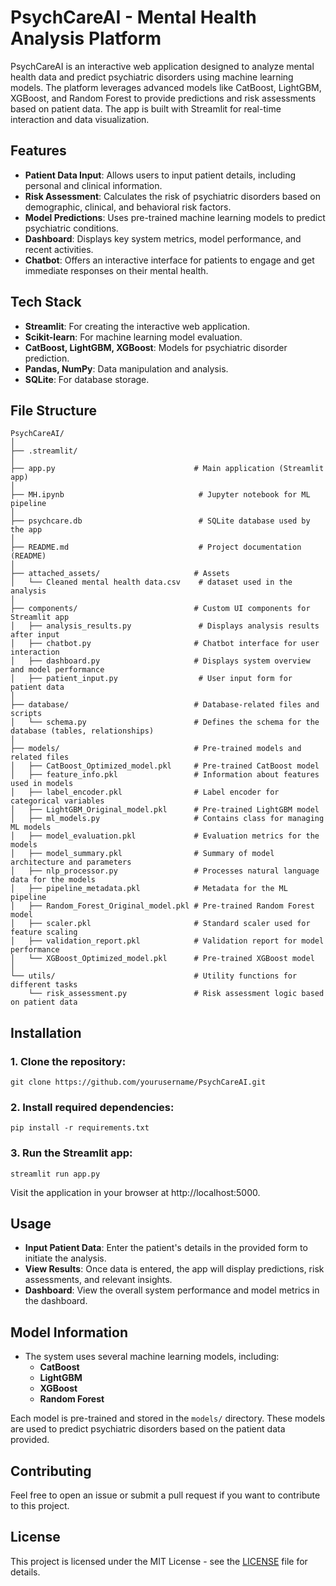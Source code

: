 # **PsychCareAI - Mental Health Analysis Platform**

PsychCareAI is an interactive web application designed to analyze mental health data and predict psychiatric disorders using machine learning models. The platform leverages advanced models like CatBoost, LightGBM, XGBoost, and Random Forest to provide predictions and risk assessments based on patient data. The app is built with Streamlit for real-time interaction and data visualization.

## **Features**
- **Patient Data Input**: Allows users to input patient details, including personal and clinical information.
- **Risk Assessment**: Calculates the risk of psychiatric disorders based on demographic, clinical, and behavioral risk factors.
- **Model Predictions**: Uses pre-trained machine learning models to predict psychiatric conditions.
- **Dashboard**: Displays key system metrics, model performance, and recent activities.
- **Chatbot**: Offers an interactive interface for patients to engage and get immediate responses on their mental health.

## **Tech Stack**
- **Streamlit**: For creating the interactive web application.
- **Scikit-learn**: For machine learning model evaluation.
- **CatBoost, LightGBM, XGBoost**: Models for psychiatric disorder prediction.
- **Pandas, NumPy**: Data manipulation and analysis.
- **SQLite**: For database storage.

## **File Structure**


```
PsychCareAI/
│
├── .streamlit/
│
├── app.py                               # Main application (Streamlit app)
│
├── MH.ipynb                              # Jupyter notebook for ML pipeline
│
├── psychcare.db                          # SQLite database used by the app
│
├── README.md                             # Project documentation (README)
│
├── attached_assets/                     # Assets
│   └── Cleaned mental health data.csv    # dataset used in the analysis
│
├── components/                          # Custom UI components for Streamlit app
│   ├── analysis_results.py               # Displays analysis results after input
│   ├── chatbot.py                       # Chatbot interface for user interaction
│   ├── dashboard.py                     # Displays system overview and model performance
│   ├── patient_input.py                  # User input form for patient data
│
├── database/                            # Database-related files and scripts
│   └── schema.py                        # Defines the schema for the database (tables, relationships)
│
├── models/                              # Pre-trained models and related files
│   ├── CatBoost_Optimized_model.pkl     # Pre-trained CatBoost model
│   ├── feature_info.pkl                 # Information about features used in models
│   ├── label_encoder.pkl                # Label encoder for categorical variables
│   ├── LightGBM_Original_model.pkl      # Pre-trained LightGBM model
│   ├── ml_models.py                     # Contains class for managing ML models
│   ├── model_evaluation.pkl             # Evaluation metrics for the models
│   ├── model_summary.pkl                # Summary of model architecture and parameters
│   ├── nlp_processor.py                 # Processes natural language data for the models
│   ├── pipeline_metadata.pkl            # Metadata for the ML pipeline
│   ├── Random_Forest_Original_model.pkl # Pre-trained Random Forest model
│   ├── scaler.pkl                       # Standard scaler used for feature scaling
│   ├── validation_report.pkl            # Validation report for model performance
│   └── XGBoost_Optimized_model.pkl      # Pre-trained XGBoost model
│
└── utils/                               # Utility functions for different tasks
    └── risk_assessment.py               # Risk assessment logic based on patient data
```

## **Installation**

### **1. Clone the repository**:
```
git clone https://github.com/yourusername/PsychCareAI.git
```

### **2. Install required dependencies**:

```
pip install -r requirements.txt
```

### **3. Run the Streamlit app**:

```
streamlit run app.py
```
Visit the application in your browser at http://localhost:5000.

## **Usage**

* **Input Patient Data**: Enter the patient's details in the provided form to initiate the analysis.
* **View Results**: Once data is entered, the app will display predictions, risk assessments, and relevant insights.
* **Dashboard**: View the overall system performance and model metrics in the dashboard.

## **Model Information**

* The system uses several machine learning models, including:
  * **CatBoost**
  * **LightGBM**
  * **XGBoost**
  * **Random Forest**

Each model is pre-trained and stored in the `models/` directory. These models are used to predict psychiatric disorders based on the patient data provided.

## **Contributing**

Feel free to open an issue or submit a pull request if you want to contribute to this project.

## **License**

This project is licensed under the MIT License - see the [LICENSE](LICENSE) file for details.

